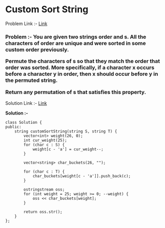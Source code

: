 # Custom Sort String

Problem Link :- [Link](https://leetcode.com/problems/custom-sort-string/)

<h3>
Problem :- You are given two strings order and s. All the characters of order are unique and were sorted in some custom order previously.

Permute the characters of s so that they match the order that order was sorted. More specifically, if a character x occurs before a character y in order, then x should occur before y in the permuted string.

Return any permutation of s that satisfies this property.
</h3>

Solution Link :- [Link](https://leetcode.com/problems/custom-sort-string/submissions/879325199/)

**Solution :-**
```
class Solution {
public:
    string customSortString(string S, string T) {
        vector<int> weight(26, 0);
        int cur_weight(25);
        for (char c : S) {
            weight[c - 'a'] = cur_weight--;
        }
        
        vector<string> char_buckets(26, "");
        
        for (char c : T) {
            char_buckets[weight[c - 'a']].push_back(c);
        }
        
        ostringstream oss;
        for (int weight = 25; weight >= 0; --weight) {
            oss << char_buckets[weight];
        }
        
        return oss.str();
    }
};
```
